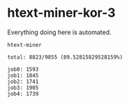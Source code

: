 # htext-miner-kor-3

Everything doing here is automated.

```
htext-miner

total: 8823/9855 (89.52815829528159%)

job0: 1593
job1: 1845
job2: 1741
job3: 1905
job4: 1739
```